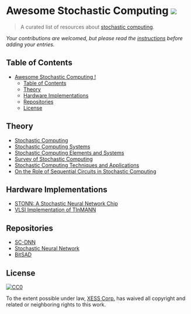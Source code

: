 # Awesome Stochastic Computing ![](https://awesome.re/badge-flat.svg)

> A curated list of resources about [stochastic computing](https://en.wikipedia.org/wiki/Stochastic_computing).

*Your contributions are welcomed, but please read the [instructions](contributing.md) before adding your entries.*



## Table of Contents

<!-- TOC depthFrom:2 depthTo:6 withLinks:1 updateOnSave:1 orderedList:0 -->

- [Awesome Stochastic Computing !](#awesome-stochastic-computing)
  - [Table of Contents](#table-of-contents)
  - [Theory](#theory)
  - [Hardware Implementations](#hardware-implementations)
  - [Repositories](#repositories)
  - [License](#license)

<!-- /TOC -->

## Theory

- [Stochastic Computing](https://github.com/xesscorp/Awesome-Stochastic-Computing/blob/master/docs/../Stochastic%20computing%20-%20Gaines%201967.pdf)
- [Stochastic Computing Systems](https://github.com/xesscorp/Awesome-Stochastic-Computing/blob/master/docs/../Stochastic%20Computing%20Systems%20-%20Gaines%201969.pdf)
- [Stochastic Computing Elements and Systems](https://github.com/xesscorp/Awesome-Stochastic-Computing/blob/master/docs/../Stochastic%20computing%20elements%20and%20systems.pdf)
- [Survey of Stochastic Computing](https://github.com/xesscorp/Awesome-Stochastic-Computing/blob/master/docs/../Survey%20of%20Stochastic%20Computing%20-%20Alaghi%202012.pdf)
- [Stochastic Computing Techniques and Applications](https://b-ok.cc/book/4982183/816655)
- [On the Role of Sequential Circuits in Stochastic Computing](https://github.com/xesscorp/Awesome-Stochastic-Computing/blob/master/docs/../On%20the%20Role%20of%20Sequential%20Circuits%20in%20Stochastic%20Computing.pdf)

## Hardware Implementations

- [STONN: A Stochastic Neural Network Chip](https://github.com/xesscorp/Awesome-Stochastic-Computing/blob/master/docs/../STONN%20a%20Stochastic%20Neural%20Network%20Chip.pdf)
- [VLSI Implementation of TInMANN](https://github.com/xesscorp/Awesome-Stochastic-Computing/blob/master/docs/../vlsi-implementation-of-tinmann.pdf)

## Repositories

- [SC-DNN](https://github.com/adamsolomou/SC-DNN)
- [Stochastic Neural Network](https://github.com/cceroici/Stochastic-Neural-Network)
- [BitSAD](https://github.com/UW-PHARM/BitSAD)

## License

[![CC0](http://mirrors.creativecommons.org/presskit/buttons/88x31/svg/cc-zero.svg)](https://creativecommons.org/publicdomain/zero/1.0/)

To the extent possible under law, [XESS Corp.](http://xess.com) has waived all copyright and related or neighboring rights to this work.
